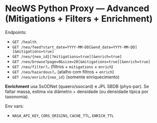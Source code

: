 # NeoWS Python Proxy — Advanced (Mitigations + Filters + Enrichment)

Endpoints:
- `GET /health`
- `GET /neo/feed?start_date=YYYY-MM-DD[&end_date=YYYY-MM-DD][&mitigations=true]`
- `GET /neo/{neo_id}[?mitigations=true][&enrich=true]`
- `GET /neo/browse?page=0&size=20[&mitigations=true][&enrich=true]`
- `GET /neo/filter?…` (filtros + `mitigations` + `enrich`)
- `GET /neo/hazardous?…` (atalho com filtros + `enrich`)
- `GET /neo/enrich/{neo_id}` (somente enriquecimento)

**Enrichment** usa SsODNet (quaero/ssocard) e JPL SBDB (phys-par). 
Se faltar massa, estima via diâmetro + densidade (ou densidade típica por taxonomia).

Env vars:
- `NASA_API_KEY`, `CORS_ORIGINS`, `CACHE_TTL`, `ENRICH_TTL`

